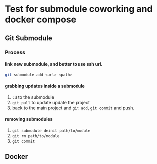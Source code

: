 # Test for submodule coworking and docker compose

## Git Submodule

### Process

#### link new submodule, and better to use ssh url.

```bash
git submodule add <url> <path>
```

#### grabbing updates inside a submodule

1. `cd` to the submodule
2. `git pull` to update update the project
3. back to the main project and `git add`, `git commit` and push.

#### removing submodules

1. `git submodule deinit path/to/module`
2. `git rm path/to/module`
3. `git commit`

## Docker
